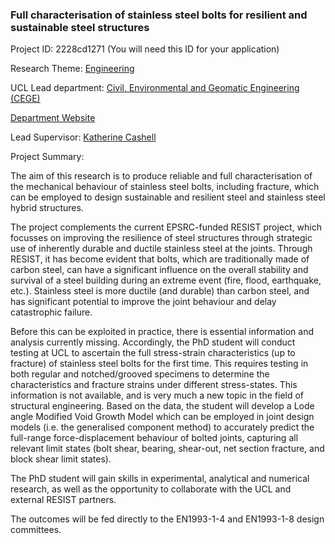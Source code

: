 ### Full characterisation of stainless steel bolts for resilient and sustainable steel structures

Project ID: 2228cd1271
(You will need this ID for your application)

Research Theme: [Engineering](../themes/engineering.md)

UCL Lead department: [Civil, Environmental and Geomatic Engineering (CEGE)](../departments/civil-environmental-and-geomatic-engineering.md)

[Department Website](https://www.ucl.ac.uk/civil-environmental-geomatic-engineering)

Lead Supervisor: [Katherine Cashell](https://profiles.ucl.ac.uk/90275)

Project Summary:

The aim of this research is to produce reliable and full characterisation of the mechanical behaviour of stainless steel bolts, including fracture, which can be employed to design sustainable and resilient steel and stainless steel hybrid structures.

The project complements the current EPSRC-funded RESIST project, which focusses on improving the resilience of steel structures through strategic use of inherently durable and ductile stainless steel at the joints.  Through RESIST, it has become evident that bolts, which are traditionally made of carbon steel, can have a significant influence on the overall stability and survival of a steel building during an extreme event (fire, flood, earthquake, etc.). Stainless steel is more ductile (and durable) than carbon steel, and has significant potential to improve the joint behaviour and delay catastrophic failure.  

Before this can be exploited in practice, there is essential information and analysis currently missing. Accordingly, the PhD student will conduct testing at UCL to ascertain the full stress-strain characteristics (up to fracture) of stainless steel bolts for the first time. This requires testing in both regular and notched/grooved specimens to determine the characteristics and fracture strains under different stress-states. This information is not available, and is very much a new topic in the field of structural engineering. Based on the data, the student will develop a Lode angle Modified Void Growth Model which can be employed in joint design models (i.e. the generalised component method) to accurately predict the full-range force-displacement behaviour of bolted joints, capturing all relevant limit states (bolt shear, bearing, shear-out, net section fracture, and block shear limit states). 

The PhD student will gain skills in experimental, analytical and numerical research, as well as the opportunity to collaborate with the UCL and external RESIST partners. 

The outcomes will be fed directly to the EN1993-1-4 and EN1993-1-8 design committees.
